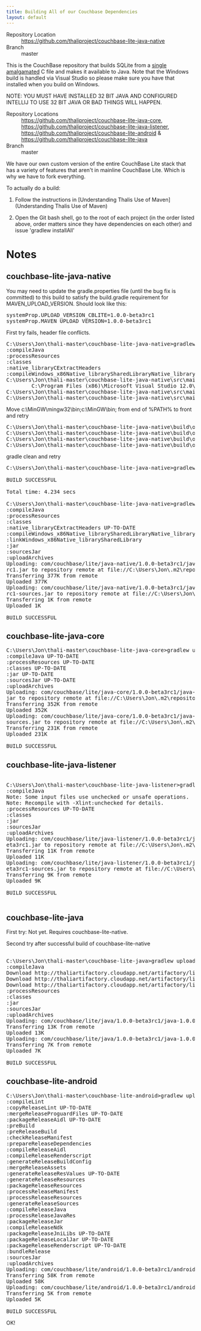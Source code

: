 ```yaml
---
title: Building All of our Couchbase Dependencies
layout: default
---
```


<dl>

<dt> Repository Location</dt>
<dd> <a href="https://github.com/thaliproject/couchbase-lite-java-native">https://github.com/thaliproject/couchbase-lite-java-native</a></dd>

<dt> Branch</dt>
<dd> master</dd>
</dl>

This is the CouchBase repository that builds SQLite from a [single](https://raw.githubusercontent.com/couchbase/couchbase-lite-java-native/master/src/main/c/sqlite3.c) [amalgamated](https://sqlite.org/amalgamation.html) C file and makes it available to Java. Note that the Windows build is handled via Visual Studio so please make sure you have that installed when you build on Windows.

NOTE: YOU MUST HAVE INSTALLED 32 BIT JAVA AND CONFIGURED INTELLIJ TO USE 32 BIT JAVA OR BAD THINGS WILL HAPPEN. 

<dl>

<dt> Repository Locations</dt>

<dd> <a href="https://github.com/thaliproject/couchbase-lite-java-core">https://github.com/thaliproject/couchbase-lite-java-core</a>, <a href="https://github.com/thaliproject/couchbase-lite-java-listener">https://github.com/thaliproject/couchbase-lite-java-listener</a>, <a href="https://github.com/thaliproject/couchbase-lite-android">https://github.com/thaliproject/couchbase-lite-android</a> & <a href="https://github.com/thaliproject/couchbase-lite-java">https://github.com/thaliproject/couchbase-lite-java</a> </dd>

<dt> Branch </dt>

<dd> master </dd>

</dl>

We have our own custom version of the entire CouchBase Lite stack that has a variety of features that aren't in mainline CouchBase Lite. Which is why we have to fork everything.

To actually do a build:

1. Follow the instructions in [Understanding Thalis Use of Maven](Understanding Thalis Use of Maven)

1. Open the Git bash shell, go to the root of each project (in the order listed above, order matters since they have dependencies on each other) and issue 'gradlew installAll'


# Notes 

## couchbase-lite-java-native 

You may need to update the gradle.properties file (until the bug fix is committed) to this build to satisfy the build.gradle requirement for MAVEN_UPLOAD_VERSION.  Should look like this:

<pre>
systemProp.UPLOAD_VERSION_CBLITE=1.0.0-beta3rc1
systemProp.MAVEN_UPLOAD_VERSION=1.0.0-beta3rc1
</pre>

First try fails, header file conflicts.

<pre>
C:\Users\Jon\thali-master\couchbase-lite-java-native>gradlew uploadArchives
:compileJava
:processResources
:classes
:native_libraryCExtractHeaders
:compileWindows_x86Native_librarySharedLibraryNative_libraryCcom_couchbase_lite_storage_JavaSQLiteStorageEngine.c
C:\Users\Jon\thali-master\couchbase-lite-java-native\src\main\c\com_couchbase_lite_storage_JavaSQLiteStorageEngine.c(33) : error C2275: 'va_list' : illegal useof this type as an expression
        C:\Program Files (x86)\Microsoft Visual Studio 12.0\VC\include\vadefs.h(59) : see declaration of 'va_list'
C:\Users\Jon\thali-master\couchbase-lite-java-native\src\main\c\com_couchbase_lite_storage_JavaSQLiteStorageEngine.c(33) : error C2146: syntax error : missing ';' before identifier 'ap'
C:\Users\Jon\thali-master\couchbase-lite-java-native\src\main\c\com_couchbase_lite_storage_JavaSQLiteStorageEngine.c(33) : error C2065: 'ap' : undeclared identifier
</pre>

Move c:\MinGW\mingw32\bin;c:\MinGW\bin; from end of %PATH% to front and retry

<pre>
C:\Users\Jon\thali-master\couchbase-lite-java-native\build\objectFiles\native_librarySharedLibrary\windows_x86\native_libraryC\log.obj:(.text$mn+0x0): multiple definition of `log_w'
C:\Users\Jon\thali-master\couchbase-lite-java-native\build\objectFiles\native_librarySharedLibrary\windows_x86\native_libraryC\log.o:log.c:(.text+0x1ea): first defined here
C:\Users\Jon\thali-master\couchbase-lite-java-native\build\objectFiles\native_librarySharedLibrary\windows_x86\native_libraryC\log.obj:(.text$mn+0x30): multiple definition of `log_e'
C:\Users\Jon\thali-master\couchbase-lite-java-native\build\objectFiles\native_librarySharedLibrary\windows_x86\native_libraryC\log.o:log.c:(.text+0x219): first defined here
</pre>

gradle clean and retry

<pre>
C:\Users\Jon\thali-master\couchbase-lite-java-native>gradlew clean

BUILD SUCCESSFUL

Total time: 4.234 secs

C:\Users\Jon\thali-master\couchbase-lite-java-native>gradlew uploadArchives
:compileJava
:processResources
:classes
:native_libraryCExtractHeaders UP-TO-DATE
:compileWindows_x86Native_librarySharedLibraryNative_libraryC
:linkWindows_x86Native_librarySharedLibrary
:jar
:sourcesJar
:uploadArchives
Uploading: com/couchbase/lite/java-native/1.0.0-beta3rc1/java-native-1.0.0-beta3
rc1.jar to repository remote at file://C:\Users\Jon\.m2\repository
Transferring 377K from remote
Uploaded 377K
Uploading: com/couchbase/lite/java-native/1.0.0-beta3rc1/java-native-1.0.0-beta3
rc1-sources.jar to repository remote at file://C:\Users\Jon\.m2\repository
Transferring 1K from remote
Uploaded 1K

BUILD SUCCESSFUL
</pre>

## couchbase-lite-java-core 

<pre>
C:\Users\Jon\thali-master\couchbase-lite-java-core>gradlew uploadArchives
:compileJava UP-TO-DATE
:processResources UP-TO-DATE
:classes UP-TO-DATE
:jar UP-TO-DATE
:sourcesJar UP-TO-DATE
:uploadArchives
Uploading: com/couchbase/lite/java-core/1.0.0-beta3rc1/java-core-1.0.0-beta3rc1.
jar to repository remote at file://C:\Users\Jon\.m2\repository
Transferring 352K from remote
Uploaded 352K
Uploading: com/couchbase/lite/java-core/1.0.0-beta3rc1/java-core-1.0.0-beta3rc1-
sources.jar to repository remote at file://C:\Users\Jon\.m2\repository
Transferring 231K from remote
Uploaded 231K

BUILD SUCCESSFUL
</pre>

## couchbase-lite-java-listener 

<pre>

C:\Users\Jon\thali-master\couchbase-lite-java-listener>gradlew uploadArchives
:compileJava
Note: Some input files use unchecked or unsafe operations.
Note: Recompile with -Xlint:unchecked for details.
:processResources UP-TO-DATE
:classes
:jar
:sourcesJar
:uploadArchives
Uploading: com/couchbase/lite/java-listener/1.0.0-beta3rc1/java-listener-1.0.0-b
eta3rc1.jar to repository remote at file://C:\Users\Jon\.m2\repository
Transferring 11K from remote
Uploaded 11K
Uploading: com/couchbase/lite/java-listener/1.0.0-beta3rc1/java-listener-1.0.0-b
eta3rc1-sources.jar to repository remote at file://C:\Users\Jon\.m2\repository
Transferring 9K from remote
Uploaded 9K

BUILD SUCCESSFUL

</pre>

## couchbase-lite-java 

First try: Not yet. Requires couchbase-lite-native.

Second try after successful build of couchbase-lite-native

<pre>

C:\Users\Jon\thali-master\couchbase-lite-java>gradlew uploadArchives
:compileJava
Download http://thaliartifactory.cloudapp.net/artifactory/libs-snapshot/org/apache/httpcomponents/httpclient/4.0-beta1/httpclient-4.0-beta1.jar
Download http://thaliartifactory.cloudapp.net/artifactory/libs-snapshot/org/apache/httpcomponents/httpcore/4.0-beta2/httpcore-4.0-beta2.jar
Download http://thaliartifactory.cloudapp.net/artifactory/libs-snapshot/commons-codec/commons-codec/1.3/commons-codec-1.3.jar
:processResources
:classes
:jar
:sourcesJar
:uploadArchives
Uploading: com/couchbase/lite/java/1.0.0-beta3rc1/java-1.0.0-beta3rc1.jar to repository remote at file://C:\Users\Jon\.m2\repository
Transferring 13K from remote
Uploaded 13K
Uploading: com/couchbase/lite/java/1.0.0-beta3rc1/java-1.0.0-beta3rc1-sources.jar to repository remote at file://C:\Users\Jon\.m2\repository
Transferring 7K from remote
Uploaded 7K

BUILD SUCCESSFUL
</pre>

## couchbase-lite-android 

<pre>
C:\Users\Jon\thali-master\couchbase-lite-android>gradlew uploadArchives
:compileLint
:copyReleaseLint UP-TO-DATE
:mergeReleaseProguardFiles UP-TO-DATE
:packageReleaseAidl UP-TO-DATE
:preBuild
:preReleaseBuild
:checkReleaseManifest
:prepareReleaseDependencies
:compileReleaseAidl
:compileReleaseRenderscript
:generateReleaseBuildConfig
:mergeReleaseAssets
:generateReleaseResValues UP-TO-DATE
:generateReleaseResources
:packageReleaseResources
:processReleaseManifest
:processReleaseResources
:generateReleaseSources
:compileReleaseJava
:processReleaseJavaRes
:packageReleaseJar
:compileReleaseNdk
:packageReleaseJniLibs UP-TO-DATE
:packageReleaseLocalJar UP-TO-DATE
:packageReleaseRenderscript UP-TO-DATE
:bundleRelease
:sourcesJar
:uploadArchives
Uploading: com/couchbase/lite/android/1.0.0-beta3rc1/android-1.0.0-beta3rc1.aar to repository remote at file://C:\Users\Jon\.m2\repository
Transferring 58K from remote
Uploaded 58K
Uploading: com/couchbase/lite/android/1.0.0-beta3rc1/android-1.0.0-beta3rc1-sources.jar to repository remote at file://C:\Users\Jon\.m2\repository
Transferring 5K from remote
Uploaded 5K

BUILD SUCCESSFUL
</pre>

OK!
